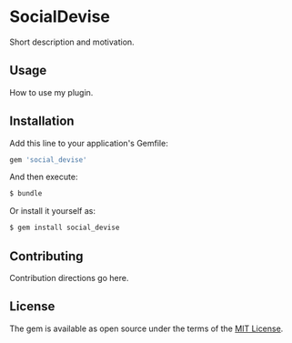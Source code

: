 # SocialDevise
Short description and motivation.

## Usage
How to use my plugin.

## Installation
Add this line to your application's Gemfile:

```ruby
gem 'social_devise'
```

And then execute:
```bash
$ bundle
```

Or install it yourself as:
```bash
$ gem install social_devise
```

## Contributing
Contribution directions go here.

## License
The gem is available as open source under the terms of the [MIT License](https://opensource.org/licenses/MIT).

